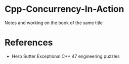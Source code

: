 # Cpp-Concurrency-In-Action
Notes and working on the book of the same title

# References
* Herb Sutter Exceptional C++ 47 engineering puzzles
